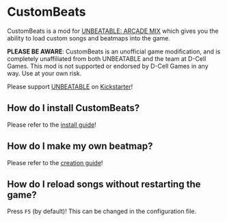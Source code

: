 # CustomBeats

CustomBeats is a mod for [UNBEATABLE: ARCADE MIX](https://dcellgames.itch.io/unbeatable-arcade-mix) which gives you the ability to load custom songs and beatmaps into the game.

**PLEASE BE AWARE**: CustomBeats is an unofficial game modification, and is completely unaffiliated from both UNBEATABLE and the team at D-Cell Games. This mod is not supported or endorsed by D-Cell Games in any way. Use at your own risk.

Please support [UNBEATABLE](http://unbeatablegame.com) on [Kickstarter](https://www.kickstarter.com/projects/dcellgames/unbeatable)!

## How do I install CustomBeats?

Please refer to the [install guide](install.md)!

## How do I make my own beatmap?

Please refer to the [creation guide](creation.md)!

## How do I reload songs without restarting the game?

Press `F5` (by default)! This can be changed in the configuration file.